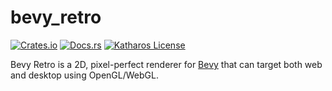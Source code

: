 # bevy_retro

[![Crates.io](https://img.shields.io/crates/v/bevy_retro.svg)](https://crates.io/crates/bevy_retro)
[![Docs.rs](https://docs.rs/bevy_retro/badge.svg)](https://docs.rs/bevy_retro)
[![Katharos License](https://img.shields.io/badge/License-Katharos-blue)](https://github.com/katharostech/katharos-license)

Bevy Retro is a 2D, pixel-perfect renderer for [Bevy] that can target both web and desktop using
OpenGL/WebGL.

[Bevy]: https://bevyengine.org
